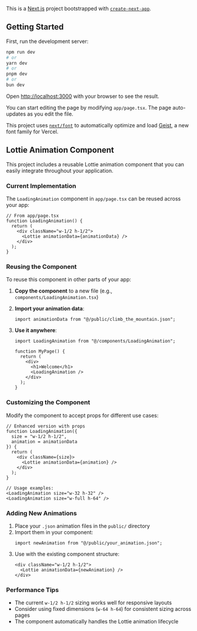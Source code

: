 This is a [Next.js](https://nextjs.org) project bootstrapped with [`create-next-app`](https://nextjs.org/docs/app/api-reference/cli/create-next-app).

## Getting Started

First, run the development server:

```bash
npm run dev
# or
yarn dev
# or
pnpm dev
# or
bun dev
```

Open [http://localhost:3000](http://localhost:3000) with your browser to see the result.

You can start editing the page by modifying `app/page.tsx`. The page auto-updates as you edit the file.

This project uses [`next/font`](https://nextjs.org/docs/app/building-your-application/optimizing/fonts) to automatically optimize and load [Geist](https://vercel.com/font), a new font family for Vercel.

## Lottie Animation Component

This project includes a reusable Lottie animation component that you can easily integrate throughout your application.

### Current Implementation

The `LoadingAnimation` component in `app/page.tsx` can be reused across your app:

```tsx
// From app/page.tsx
function LoadingAnimation() {
  return (
    <div className="w-1/2 h-1/2">
      <Lottie animationData={animationData} />
    </div>
  );
}
```

### Reusing the Component

To reuse this component in other parts of your app:

1. **Copy the component** to a new file (e.g., `components/LoadingAnimation.tsx`)
2. **Import your animation data**:
   ```tsx
   import animationData from "@/public/climb_the_mountain.json";
   ```
3. **Use it anywhere**:

   ```tsx
   import LoadingAnimation from "@/components/LoadingAnimation";

   function MyPage() {
     return (
       <div>
         <h1>Welcome</h1>
         <LoadingAnimation />
       </div>
     );
   }
   ```

### Customizing the Component

Modify the component to accept props for different use cases:

```tsx
// Enhanced version with props
function LoadingAnimation({
  size = "w-1/2 h-1/2",
  animation = animationData
}) {
  return (
    <div className={size}>
      <Lottie animationData={animation} />
    </div>
  );
}

// Usage examples:
<LoadingAnimation size="w-32 h-32" />
<LoadingAnimation size="w-full h-64" />
```

### Adding New Animations

1. Place your `.json` animation files in the `public/` directory
2. Import them in your component:
   ```tsx
   import newAnimation from "@/public/your_animation.json";
   ```
3. Use with the existing component structure:
   ```tsx
   <div className="w-1/2 h-1/2">
     <Lottie animationData={newAnimation} />
   </div>
   ```

### Performance Tips

- The current `w-1/2 h-1/2` sizing works well for responsive layouts
- Consider using fixed dimensions (`w-64 h-64`) for consistent sizing across pages
- The component automatically handles the Lottie animation lifecycle
